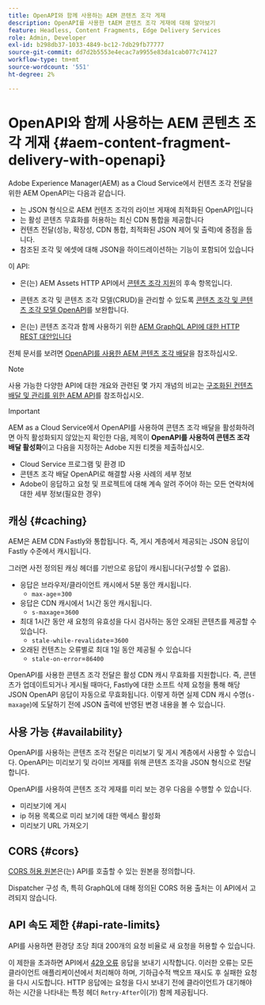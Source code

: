 ```yaml
---
title: OpenAPI와 함께 사용하는 AEM 콘텐츠 조각 게재
description: OpenAPI를 사용한 tAEM 콘텐츠 조각 게재에 대해 알아보기
feature: Headless, Content Fragments, Edge Delivery Services
role: Admin, Developer
exl-id: b298db37-1033-4849-bc12-7db29fb77777
source-git-commit: dd7d2b5553e4ecac7a9955e83da1cab077c74127
workflow-type: tm+mt
source-wordcount: '551'
ht-degree: 2%

---
```



# OpenAPI와 함께 사용하는 AEM 콘텐츠 조각 게재 {#aem-content-fragment-delivery-with-openapi}

Adobe Experience Manager(AEM) as a Cloud Service에서 컨텐츠 조각 전달을 위한 AEM OpenAPI는 다음과 같습니다.

* 는 JSON 형식으로 AEM 컨텐츠 조각의 라이브 게재에 최적화된 OpenAPI입니다
* 는 활성 콘텐츠 무효화를 허용하는 최신 CDN 통합을 제공합니다
* 컨텐츠 전달(성능, 확장성, CDN 통합, 최적화된 JSON 제어 및 출력)에 중점을 둡니다.
* 참조된 조각 및 에셋에 대해 JSON을 하이드레이션하는 기능이 포함되어 있습니다

이 API:

* 은(는) AEM Assets HTTP API에서 [콘텐츠 조각 지원](/help/assets/content-fragments/assets-api-content-fragments.md)의 후속 항목입니다.

* 콘텐츠 조각 및 콘텐츠 조각 모델(CRUD)을 관리할 수 있도록 [콘텐츠 조각 및 콘텐츠 조각 모델 OpenAPI](/help/headless/content-fragment-openapis.md)를 보완합니다.

* 은(는) 콘텐츠 조각과 함께 사용하기 위한 [AEM GraphQL API에 대한 HTTP REST 대안입니다](/help/headless/graphql-api/content-fragments.md)

전체 문서를 보려면 [OpenAPI를 사용한 AEM 콘텐츠 조각 배달](https://developer.adobe.com/experience-cloud/experience-manager-apis/api/stable/contentfragments/delivery/)을 참조하십시오.

>[!NOTE]
>
>사용 가능한 다양한 API에 대한 개요와 관련된 몇 가지 개념의 비교는 [구조화된 컨텐츠 배달 및 관리를 위한 AEM API](/help/headless/apis-headless-and-content-fragments.md)를 참조하십시오.

>[!IMPORTANT]
>
>AEM as a Cloud Service에서 OpenAPI를 사용하여 콘텐츠 조각 배달을 활성화하려면 아직 활성화되지 않았는지 확인한 다음, 제목이 **OpenAPI를 사용하여 콘텐츠 조각 배달 활성화**&#x200B;이고 다음을 지정하는 Adobe 지원 티켓을 제출하십시오.
>
>* Cloud Service 프로그램 및 환경 ID
>* 콘텐츠 조각 배달 OpenAPI로 해결할 사용 사례의 세부 정보
>* Adobe이 응답하고 요청 및 프로젝트에 대해 계속 알려 주어야 하는 모든 연락처에 대한 세부 정보(필요한 경우)

## 캐싱 {#caching}

AEM은 AEM CDN Fastly와 통합됩니다. 즉, 게시 계층에서 제공되는 JSON 응답이 Fastly 수준에서 캐시됩니다.

그러면 사전 정의된 캐싱 헤더를 기반으로 응답이 캐시됩니다(구성할 수 없음).

* 응답은 브라우저/클라이언트 캐시에서 5분 동안 캐시됩니다.
   * `max-age`=`300`
* 응답은 CDN 캐시에서 1시간 동안 캐시됩니다.
   * `s-maxage`=`3600`
* 최대 1시간 동안 새 요청의 유효성을 다시 검사하는 동안 오래된 콘텐츠를 제공할 수 있습니다.
   * `stale-while-revalidate`=`3600`
* 오래된 컨텐츠는 오류별로 최대 1일 동안 제공될 수 있습니다
   * `stale-on-error`=`86400`

OpenAPI를 사용한 콘텐츠 조각 전달은 활성 CDN 캐시 무효화를 지원합니다. 즉, 콘텐츠가 업데이트되거나 게시될 때마다, Fastly에 대한 소프트 삭제 요청을 통해 해당 JSON OpenAPI 응답이 자동으로 무효화됩니다. 이렇게 하면 실제 CDN 캐시 수명(`s-maxage`)에 도달하기 전에 JSON 출력에 반영된 변경 내용을 볼 수 있습니다.

## 사용 가능 {#availability}

OpenAPI를 사용하는 콘텐츠 조각 전달은 미리보기 및 게시 계층에서 사용할 수 있습니다. OpenAPI는 미리보기 및 라이브 게재를 위해 콘텐츠 조각을 JSON 형식으로 전달합니다.

OpenAPI를 사용하여 콘텐츠 조각 게재를 미리 보는 경우 다음을 수행할 수 있습니다.

* 미리보기에 게시
* ip 허용 목록으로 미리 보기에 대한 액세스 활성화
* 미리보기 URL 가져오기

## CORS {#cors}

[CORS 허용 원본](/help/headless/deployment/cross-origin-resource-sharing.md)은(는) API를 호출할 수 있는 원본을 정의합니다.

Dispatcher 구성 측, 특히 GraphQL에 대해 정의된 CORS 허용 출처는 이 API에서 고려되지 않습니다.

## API 속도 제한 {#api-rate-limits}

API를 사용하면 환경당 초당 최대 200개의 요청 비율로 새 요청을 허용할 수 있습니다.

이 제한을 초과하면 API에서 [429 오류](https://www.rfc-editor.org/rfc/rfc6585#section-4) 응답을 보내기 시작합니다. 이러한 오류는 모든 클라이언트 애플리케이션에서 처리해야 하며, 기하급수적 백오프 재시도 후 실패한 요청을 다시 시도합니다. HTTP 응답에는 요청을 다시 보내기 전에 클라이언트가 대기해야 하는 시간을 나타내는 특정 헤더 `Retry-After`이(가) 함께 제공됩니다.

<!-- 
## Limitations {#limitations}
-->
